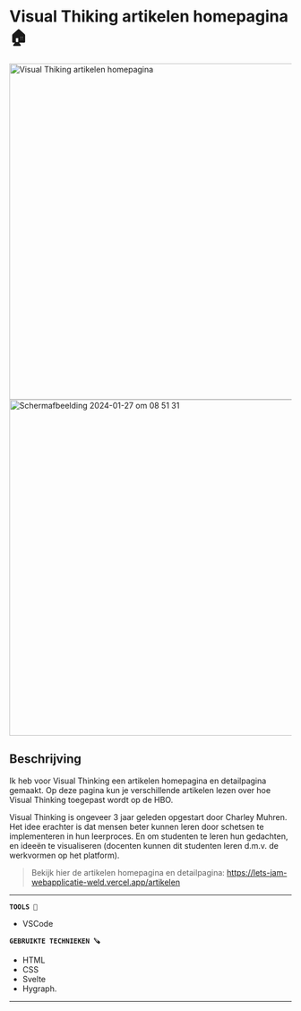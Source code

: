 # Visual Thiking artikelen homepagina 🏠

<img width="600" alt="Visual Thiking artikelen homepagina" src="https://github.com/Nazneen05x/lets-jam-webapplicatie/assets/112861261/fc99460d-5410-44b8-a991-60f4b497490a">

<img width="600" alt="Scherm­afbeelding 2024-01-27 om 08 51 31" src="https://github.com/Nazneen05x/lets-jam-webapplicatie/assets/112861261/9a87b919-3f6b-4045-baf6-de8a33fe8a4c">

## Beschrijving

Ik heb voor Visual Thinking een artikelen homepagina en detailpagina gemaakt. Op deze pagina kun je verschillende artikelen lezen over hoe Visual Thinking toegepast wordt op de HBO.

Visual Thinking is ongeveer 3 jaar geleden opgestart door Charley Muhren. Het idee erachter is dat mensen beter kunnen leren door schetsen te implementeren in hun leerproces. En om studenten te leren hun gedachten, en ideeën te visualiseren (docenten kunnen dit studenten leren d.m.v. de werkvormen op het platform). 

> Bekijk hier de artikelen homepagina en detailpagina: https://lets-jam-webapplicatie-weld.vercel.app/artikelen

----

<strong>`TOOLS 🧰`</strong>
<ul>
<li>VSCode</li>
</ul>

<strong>`GEBRUIKTE TECHNIEKEN 🪚`</strong>
<ul>
<li>HTML</li>
 <li>CSS</li>
<li>Svelte</li>
 <li>Hygraph.</li>
</ul>

----
